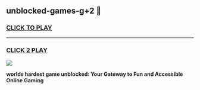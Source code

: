 
## unblocked-games-g+2 👋
<h3>
<a href="https://premium.freeplayer.one?title=unblocked-games-g+2&ref=14F">CLICK TO PLAY</a></h3>
<hr>

<h3>
<a href="https://premium.freeplayer.one?title=unblocked-games-g+2&ref=14F">CLICK 2 PLAY</a>
  
</h3>

<a href="https://premium.freeplayer.one?title=unblocked-games-g+2&ref=12F/"><img src="https://clearcache.store/games.png"></a>


**worlds hardest game unblocked: Your Gateway to Fun and Accessible Online Gaming**
